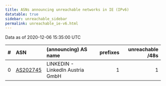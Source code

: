 ```yaml
---
title: ASNs announcing unreachable networks in IE (IPv6)
datatable: true
sidebar: unreachable_sidebar
permalink: unreachable_ie-v6.html
---
```


Data as of 2020-12-06 15:35:00 UTC


<div class="datatable-begin"></div>

|   # | ASN                                      | (announcing) AS name             |   prefixes |   unreachable /48s |
|----:|:-----------------------------------------|:---------------------------------|-----------:|-------------------:|
|   0 | [AS202745](unreachable_AS202745-v6.html) | LINKEDIN - LinkedIn Austria GmbH |          1 |                  1 |

<div class="datatable-end"></div>